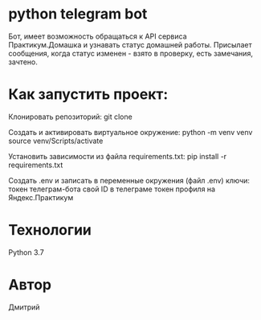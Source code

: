 # python telegram bot

Бот, имеет возможность обращаться к API сервиса Практикум.Домашка и узнавать статус домашней работы.
Присылает сообщения, когда статус изменен - взято в проверку, есть замечания, зачтено.

# Как запустить проект:
Клонировать репозиторий:
git clone

Cоздать и активировать виртуальное окружение:
python -m venv venv
source venv/Scripts/activate

Установить зависимости из файла requirements.txt:
pip install -r requirements.txt

Создать .env и записать в переменные окружения (файл .env) ключи:
токен телеграм-бота
свой ID в телеграме
токен профиля на Яндекс.Практикум

# Технологии
Python 3.7

# Автор
Дмитрий
